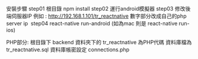 
安裝步驟
  step01 根目錄 npm install
  step02 運行android模擬器
  step03 修改後端伺服器IP 例如 : http://192.168.1.101/tr_reactnative 數字部分改成自己的php server ip  
  step04 react-native run-android (如為mac 則是 react-native run-ios)
  
PHP部分:
  根目錄下 backend 資料夾下的 tr_reactnative 為PHP代碼
  資料庫檔為 tr_reactnative.sql
  資料庫帳密設定 connections.php
  
